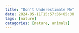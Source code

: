 ```yaml
---
title: "Don't Underestimate Me"
date: 2024-05-11T15:57:56+05:30
tags: [nature] 
catagories: [nature, animals] 
--- 
```

